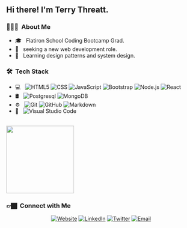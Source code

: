 

<h2> Hi there! I'm Terry Threatt.</h2>

<h3> 👨🏾‍💻 &nbsp;About Me </h3>

- 🎓 &nbsp; Flatiron School Coding Bootcamp Grad.
- 💼 &nbsp; seeking a new web development role.
- 🤔 &nbsp; Learning design patterns and system design.

<h3> 🛠 &nbsp;Tech Stack</h3>

- 💻 &nbsp;
  ![HTML5](https://img.shields.io/badge/-HTML5-333333?style=flat&logo=HTML5)
  ![CSS](https://img.shields.io/badge/-CSS-333333?style=flat&logo=CSS3&logoColor=1572B6)
  ![JavaScript](https://img.shields.io/badge/-JavaScript-333333?style=flat&logo=javascript)
  ![Bootstrap](https://img.shields.io/badge/-Bootstrap-333333?style=flat&logo=bootstrap&logoColor=563D7C)
  ![Node.js](https://img.shields.io/badge/-Node.js-333333?style=flat&logo=node.js)
  ![React](https://img.shields.io/badge/-React-333333?style=flat&logo=react)
- 🛢 &nbsp;
  ![Postgresql](https://img.shields.io/badge/-Postgresql-333333?style=flat&logo=postgresql)
  ![MongoDB](https://img.shields.io/badge/-MongoDB-333333?style=flat&logo=mongodb)
- ⚙️ &nbsp;
  ![Git](https://img.shields.io/badge/-Git-333333?style=flat&logo=git)
  ![GitHub](https://img.shields.io/badge/-GitHub-333333?style=flat&logo=github)
  ![Markdown](https://img.shields.io/badge/-Markdown-333333?style=flat&logo=markdown)
- 🔧 &nbsp;
  ![Visual Studio Code](https://img.shields.io/badge/-Visual%20Studio%20Code-333333?style=flat&logo=visual-studio-code&logoColor=007ACC)

<br/>

<a href="https://github.com/TerryThreatt">
  <img height="180em" src="https://github-readme-stats.vercel.app/api?username=TerryThreatt&theme=buefy&show_icons=true" />
</a>

<br/>

<h3> 👉🏾 &nbsp;Connect with Me </h3>

<p align="center">
<a href="https://www.terrythreatt.com/"><img alt="Website" src="https://img.shields.io/badge/Website-www.terrythreatt.com-blue?style=flat-square&logo=google-chrome"></a>
<a href="https://www.linkedin.com/in/terry-threatt/"><img alt="LinkedIn" src="https://img.shields.io/badge/LinkedIn-Terry%20Threatt%20-blue?style=flat-square&logo=linkedin"></a>
<a href="https://www.twitter.com/manwittaplan/"><img alt="Twitter" src="https://img.shields.io/badge/Twitter-manwittaplan-blue?style=flat-square&logo=twitter"></a>
<a href="mailto:terry.threatt@gmail.com"><img alt="Email" src="https://img.shields.io/badge/Email-terry.threatt@gmail.com-blue?style=flat-square&logo=gmail"></a>
</p>

